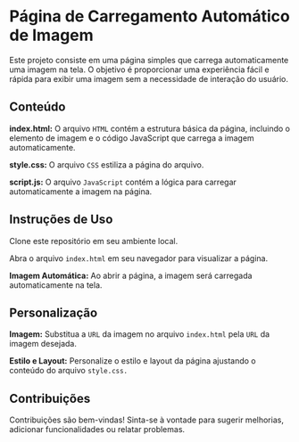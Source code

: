 # Página de Carregamento Automático de Imagem
Este projeto consiste em uma página simples que carrega automaticamente uma imagem na tela. O objetivo é proporcionar uma experiência fácil e rápida para exibir uma imagem sem a necessidade de interação do usuário.

## Conteúdo
**index.html:** O arquivo `HTML` contém a estrutura básica da página, incluindo o elemento de imagem e o código JavaScript que carrega a imagem automaticamente.

**style.css:** O arquivo `CSS` estiliza a página do arquivo.

**script.js:** O arquivo `JavaScript` contém a lógica para carregar automaticamente a imagem na página.

## Instruções de Uso
Clone este repositório em seu ambiente local.

Abra o arquivo `index.html` em seu navegador para visualizar a página.

**Imagem Automática:** Ao abrir a página, a imagem será carregada automaticamente na tela.

## Personalização
**Imagem:** Substitua a `URL` da imagem no arquivo `index.html` pela `URL` da imagem desejada.

**Estilo e Layout:** Personalize o estilo e layout da página ajustando o conteúdo do arquivo `style.css.`

## Contribuições
Contribuições são bem-vindas! Sinta-se à vontade para sugerir melhorias, adicionar funcionalidades ou relatar problemas.